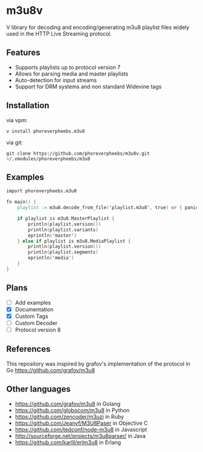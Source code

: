 <h1>m3u8v</h1>

V library for decoding and encoding/generating m3u8 playlist files widely used in the HTTP Live Streaming protocol.

<h2>Features</h2>

* Supports playlists up to protocol version 7
* Allows for parsing media and master playlists
* Auto-detection for input streams
* Support for DRM systems and non standard Widevine tags

<h2>Installation</h2>

via vpm:

`v install phoreverpheebs.m3u8`

via git:

`git clone https://github.com/phoreverpheebs/m3u8v.git ~/.vmodules/phoreverpheebs/m3u8`

<h2>Examples</h2>

```v
import phoreverpheebs.m3u8

fn main() {
	playlist := m3u8.decode_from_file('playlist.m3u8', true) or { panic(err) }

	if playlist is m3u8.MasterPlaylist {
		println(playlist.version())
		println(playlist.variants)
		eprintln('master')
	} else if playlist is m3u8.MediaPlaylist {
		println(playlist.version())
		println(playlist.segments)
		eprintln('media')
	}
}
```

<h2>Plans</h2>

- [ ] Add examples
- [x] Documentation
- [x] Custom Tags
- [ ] Custom Decoder
- [ ] Protocol version 8

<h2>References</h2>

This repository was inspired by grafov's implementation of the protocol in Go https://github.com/grafov/m3u8

<h2>Other languages</h2>

* https://github.com/grafov/m3u8 in Golang
* https://github.com/globocom/m3u8 in Python
* https://github.com/zencoder/m3uzi in Ruby
* https://github.com/Jeanvf/M3U8Paser in Objective C
* https://github.com/tedconf/node-m3u8 in Javascript
* http://sourceforge.net/projects/m3u8parser/ in Java
* https://github.com/karlll/erlm3u8 in Erlang
